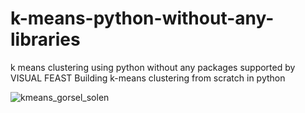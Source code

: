 # k-means-python-without-any-libraries
k means clustering using python without any packages supported by VISUAL FEAST
Building k-means clustering from scratch in python

![kmeans_gorsel_solen](https://user-images.githubusercontent.com/30449075/147365010-0dad97b0-b838-4b3f-ac65-35dd8f4115cd.gif)
